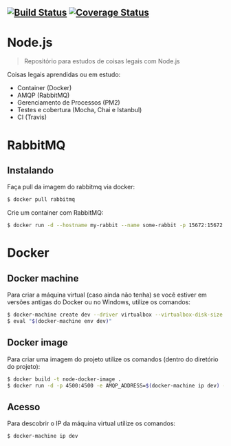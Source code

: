 ## [![Build Status](https://travis-ci.org/helderdiin/nodejs.svg?branch=master)](https://travis-ci.org/helderdiin/nodejs) [![Coverage Status](https://coveralls.io/repos/github/helderdiin/nodejs/badge.svg?branch=master)](https://coveralls.io/github/helderdiin/nodejs?branch=master)

# Node.js

> Repositório para estudos de coisas legais com Node.js

Coisas legais aprendidas ou em estudo:

* Container (Docker)
* AMQP (RabbitMQ)
* Gerenciamento de Processos (PM2)
* Testes e cobertura (Mocha, Chai e Istanbul)
* CI (Travis)

# RabbitMQ

## Instalando

Faça pull da imagem do rabbitmq via docker:

``` bash
$ docker pull rabbitmq
```

Crie um container com RabbitMQ:

``` bash
$ docker run -d --hostname my-rabbit --name some-rabbit -p 15672:15672 -p 5672:5672 rabbitmq:3-management
```

# Docker

## Docker machine

Para criar a máquina virtual (caso ainda não tenha) se você estiver em versões antigas do Docker ou no Windows, utilize os comandos:

``` bash
$ docker-machine create dev --driver virtualbox --virtualbox-disk-size "5000" --virtualbox-cpu-count 2 --virtualbox-memory "2048"
$ eval "$(docker-machine env dev)"
```

## Docker image

Para criar uma imagem do projeto utilize os comandos (dentro do diretório do projeto):

``` bash
$ docker build -t node-docker-image .
$ docker run -d -p 4500:4500 -e AMQP_ADDRESS=$(docker-machine ip dev) --name node-docker node-docker-image
```

## Acesso

Para descobrir o IP da máquina virtual utilize os comandos:

``` bash
$ docker-machine ip dev
```